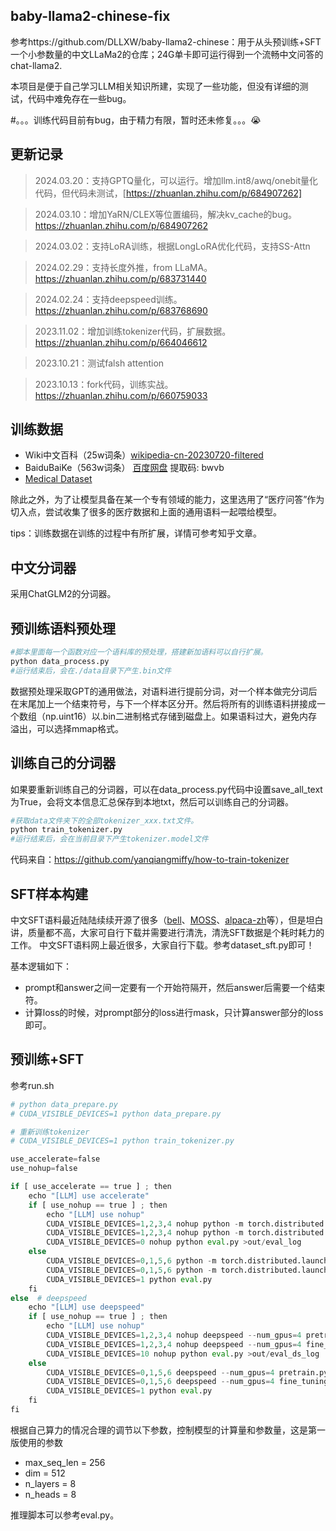 ## baby-llama2-chinese-fix
参考https://github.com/DLLXW/baby-llama2-chinese：用于从头预训练+SFT一个小参数量的中文LLaMa2的仓库；24G单卡即可运行得到一个流畅中文问答的chat-llama2.

本项目是便于自己学习LLM相关知识所建，实现了一些功能，但没有详细的测试，代码中难免存在一些bug。


#。。。训练代码目前有bug，由于精力有限，暂时还未修复。。。😭


## 更新记录

>2024.03.20：支持GPTQ量化，可以运行。增加llm.int8/awq/onebit量化代码，但代码未测试，[https://zhuanlan.zhihu.com/p/684907262]

>2024.03.10：增加YaRN/CLEX等位置编码，解决kv_cache的bug。https://zhuanlan.zhihu.com/p/684907262

>2024.03.02：支持LoRA训练，根据LongLoRA优化代码，支持SS-Attn

>2024.02.29：支持长度外推，from LLaMA。 https://zhuanlan.zhihu.com/p/683731440

>2024.02.24：支持deepspeed训练。https://zhuanlan.zhihu.com/p/683768690

>2023.11.02：增加训练tokenizer代码，扩展数据。https://zhuanlan.zhihu.com/p/664046612

>2023.10.21：测试falsh attention

>2023.10.13：fork代码，训练实战。https://zhuanlan.zhihu.com/p/660759033





## 训练数据
- Wiki中文百科（25w词条）[wikipedia-cn-20230720-filtered](https://huggingface.co/datasets/pleisto/wikipedia-cn-20230720-filtered)
- BaiduBaiKe（563w词条）
[百度网盘](https://pan.baidu.com/s/1jIpCHnWLTNYabftavo3DVw?pwd=bwvb)
 提取码: bwvb
- [Medical Dataset](https://huggingface.co/datasets/shibing624/medical/tree/main)

除此之外，为了让模型具备在某一个专有领域的能力，这里选用了“医疗问答”作为切入点，尝试收集了很多的医疗数据和上面的通用语料一起喂给模型。

tips：训练数据在训练的过程中有所扩展，详情可参考知乎文章。


## 中文分词器

采用ChatGLM2的分词器。

## 预训练语料预处理
```python
#脚本里面每一个函数对应一个语料库的预处理，搭建新加语料可以自行扩展。
python data_process.py
#运行结束后，会在./data目录下产生.bin文件
```
数据预处理采取GPT的通用做法，对语料进行提前分词，对一个样本做完分词后在末尾加上一个结束符号，与下一个样本区分开。然后将所有的训练语料拼接成一个数组（np.uint16）以.bin二进制格式存储到磁盘上。如果语料过大，避免内存溢出，可以选择mmap格式。

## 训练自己的分词器
如果要重新训练自己的分词器，可以在data_process.py代码中设置save_all_text为True，会将文本信息汇总保存到本地txt，然后可以训练自己的分词器。
```python
#获取data文件夹下的全部tokenizer_xxx.txt文件。
python train_tokenizer.py
#运行结束后，会在当前目录下产生tokenizer.model文件
```

代码来自：https://github.com/yanqiangmiffy/how-to-train-tokenizer

## SFT样本构建
中文SFT语料最近陆陆续续开源了很多（[bell](https://huggingface.co/datasets/BelleGroup/train_1M_CN)、[MOSS](https://github.com/OpenLMLab/MOSS/tree/main/SFT_data)、[alpaca-zh](https://huggingface.co/datasets/shibing624/alpaca-zh)等），但是坦白讲，质量都不高，大家可自行下载并需要进行清洗，清洗SFT数据是个耗时耗力的工作。
中文SFT语料网上最近很多，大家自行下载。参考dataset_sft.py即可！

基本逻辑如下：
- prompt和answer之间一定要有一个开始符隔开，然后answer后需要一个结束符。
- 计算loss的时候，对prompt部分的loss进行mask，只计算answer部分的loss即可。

## 预训练+SFT
参考run.sh

```python
# python data_prepare.py
# CUDA_VISIBLE_DEVICES=1 python data_prepare.py

# 重新训练tokenizer
# CUDA_VISIBLE_DEVICES=1 python train_tokenizer.py

use_accelerate=false
use_nohup=false

if [ use_accelerate == true ] ; then
    echo "[LLM] use accelerate"
    if [ use_nohup == true ] ; then
        echo "[LLM] use nohup"
        CUDA_VISIBLE_DEVICES=1,2,3,4 nohup python -m torch.distributed.launch --nproc_per_node=8 --use_env pretrain.py >out/pretrain_1_log
        CUDA_VISIBLE_DEVICES=1,2,3,4 nohup python -m torch.distributed.launch --nproc_per_node=8 --use_env fine_tuning.py >out/fine_tuning_log
        CUDA_VISIBLE_DEVICES=0 nohup python eval.py >out/eval_log
    else
        CUDA_VISIBLE_DEVICES=0,1,5,6 python -m torch.distributed.launch --nproc_per_node=4 --use_env pretrain.py
        CUDA_VISIBLE_DEVICES=0,1,5,6 python -m torch.distributed.launch --nproc_per_node=4 --use_env fine_tuning.py
        CUDA_VISIBLE_DEVICES=1 python eval.py
    fi
else  # deepspeed
    echo "[LLM] use deepspeed"
    if [ use_nohup == true ] ; then
        echo "[LLM] use nohup"
        CUDA_VISIBLE_DEVICES=1,2,3,4 nohup deepspeed --num_gpus=4 pretrain.py  --use_deepspeed True >out/pretrain_ds_log
        CUDA_VISIBLE_DEVICES=1,2,3,4 nohup deepspeed --num_gpus=4 fine_tuning.py  --use_deepspeed True >out/fine_tuning_ds_log
        CUDA_VISIBLE_DEVICES=10 nohup python eval.py >out/eval_ds_log
    else
        CUDA_VISIBLE_DEVICES=0,1,5,6 deepspeed --num_gpus=4 pretrain.py --use_deepspeed True
        CUDA_VISIBLE_DEVICES=0,1,5,6 deepspeed --num_gpus=4 fine_tuning.py --use_deepspeed True
        CUDA_VISIBLE_DEVICES=1 python eval.py
    fi
fi

```


根据自己算力的情况合理的调节以下参数，控制模型的计算量和参数量，这是第一版使用的参数
- max_seq_len = 256
- dim = 512
- n_layers = 8
- n_heads = 8

推理脚本可以参考eval.py。
